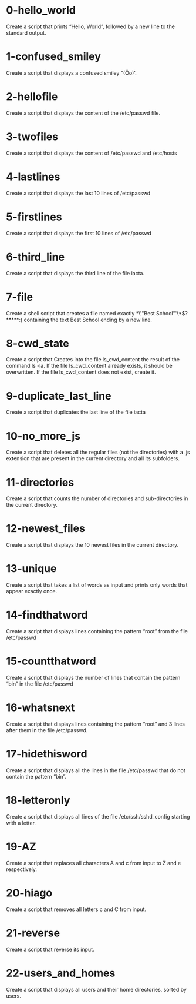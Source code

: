# 0-hello_world
Create a script that prints “Hello, World”, followed by a new line to the standard output.

# 1-confused_smiley
Create a script that displays a confused smiley "(Ôo)'.

# 2-hellofile
Create a script that displays the content of the /etc/passwd file.

# 3-twofiles
Create a script that displays the content of /etc/passwd and /etc/hosts

# 4-lastlines
Create a script that displays the last 10 lines of /etc/passwd

# 5-firstlines
Create a script that displays the first 10 lines of /etc/passwd

# 6-third_line
Create a script that displays the third line of the file iacta.

# 7-file
Create a shell script that creates a file named exactly \*\\'"Best School"\'\\*$\?\*\*\*\*\*:) containing the text Best School ending by a new line.

# 8-cwd_state
Create a script that Creates into the file ls_cwd_content the result of the command ls -la. If the file ls_cwd_content already exists, it should be overwritten. If the file ls_cwd_content does not exist, create it.

# 9-duplicate_last_line
Create a script that duplicates the last line of the file iacta

# 10-no_more_js
Create a script that deletes all the regular files (not the directories) with a .js extension that are present in the current directory and all its subfolders.

# 11-directories
Create a script that counts the number of directories and sub-directories in the current directory.

# 12-newest_files
Create a script that displays the 10 newest files in the current directory.

# 13-unique
Create a script that takes a list of words as input and prints only words that appear exactly once.

# 14-findthatword
Create a script that displays lines containing the pattern “root” from the file /etc/passwd

# 15-countthatword
Create a script that displays the number of lines that contain the pattern “bin” in the file /etc/passwd

# 16-whatsnext
Create a script that displays lines containing the pattern “root” and 3 lines after them in the file /etc/passwd.

# 17-hidethisword
Create a script that displays all the lines in the file /etc/passwd that do not contain the pattern “bin”.

# 18-letteronly
Create a script that displays all lines of the file /etc/ssh/sshd_config starting with a letter.

# 19-AZ
Create a script that replaces all characters A and c from input to Z and e respectively.

# 20-hiago
Create a script that removes all letters c and C from input.

# 21-reverse
Create a script that reverse its input.

# 22-users_and_homes
Create a script that displays all users and their home directories, sorted by users.

